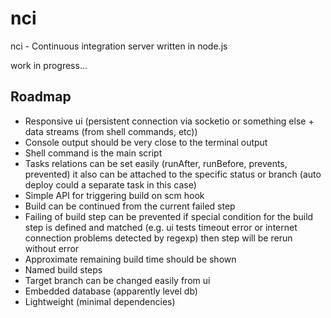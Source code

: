 # nci

nci - Continuous integration server written in node.js

work in progress...


## Roadmap

* Responsive ui (persistent connection via socketio or something else +
data streams (from shell commands, etc))
* Console output should be very close to the terminal output
* Shell command is the main script
* Tasks relations can be set easily (runAfter, runBefore, prevents, prevented)
it also can be attached to the specific status or branch (auto deploy could a
separate task in this case)
* Simple API for triggering build on scm hook
* Build can be continued from the current failed step
* Failing of build step can be prevented if special condition for the build step
is defined and matched (e.g. ui tests timeout error or internet connection
problems detected by regexp) then step will be rerun without error
* Approximate remaining build time should be shown
* Named build steps
* Target branch can be changed easily from ui
* Embedded database (apparently level db)
* Lightweight (minimal dependencies)
